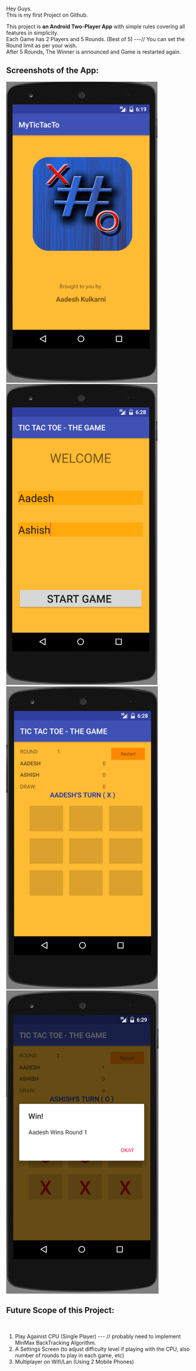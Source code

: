 Hey Guys. <br>
This is my first Project on Github.<br>

This project is <b>an Android Two-Player App</b> with simple rules covering all features in simplicity.<br> 
Each Game has 2 Players and 5 Rounds. (Best of 5) ---// You can set the Round limit as per your wish.<br>
After 5 Rounds, The Winner is announced and Game is restarted again. <br>

<b><h2>Screenshots of the App:</h2></b>

![Launcher](1.PNG "Launcher Screen")
![Home](2.PNG "Home Screen")
![Game](3.PNG "Game Screen")
![Activity](4.PNG "Result Screen")

<b><h2>Future Scope of this Project:</h2></b><br>
1. Play Againist CPU (Single Player) --- // probably need to implement MinMax BackTracking Algorithm.<br>
2. A Settings Screen (to adjust difficulty level if playing with the CPU, also number of rounds to play in each game, etc)<br>
3. Multiplayer on Wifi/Lan (Using 2 Mobile Phones)<br>
